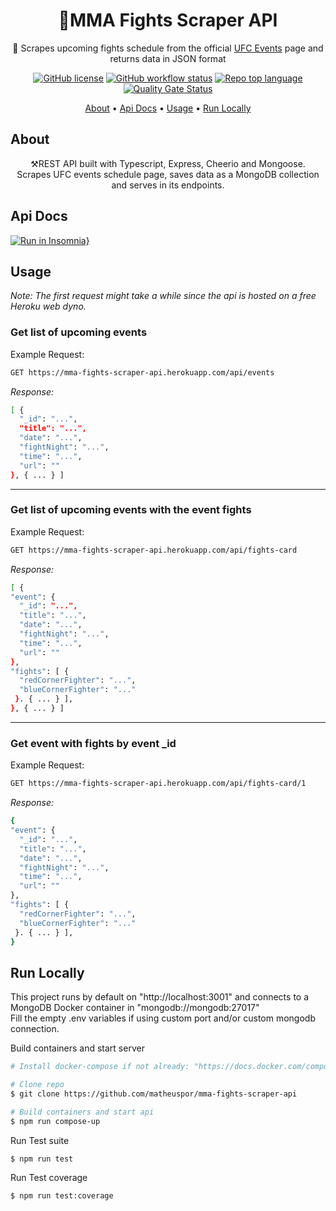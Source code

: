 <h1 align="center">
  🥊MMA Fights Scraper API
</h1>
<p align="center">🤼‍ Scrapes upcoming fights schedule from the official <a href="https://www.ufc.com/events">UFC Events</a> page and returns data in JSON format </p>

<div align="center">
  
  <a href="">![GitHub license](https://img.shields.io/github/license/matheuspor/mma-fights-scraper-api)</a>
  <a href="">![GitHub workflow status](https://img.shields.io/github/workflow/status/matheuspor/mma-fights-web-scraper/Node.js%20Tests)</a>
  <a href="">![Repo top language](https://img.shields.io/github/languages/top/matheuspor/mma-fights-scraper-api)</a>
  <a href="">[![Quality Gate Status](https://sonarcloud.io/api/project_badges/measure?project=matheuspor_mma-fights-web-scraper&metric=alert_status)](https://sonarcloud.io/summary/new_code?id=matheuspor_mma-fights-web-scraper)</a>
  
</div>

  <p align="center">
    <a href="#about">About</a> •
    <a href="#api-docs">Api Docs</a> •
    <a href="#usage">Usage</a> • 
    <a href="#run-locally">Run Locally</a> 
  </p>
  
## About 

  <p align="center">   
  ⚒️REST API built with Typescript, Express, Cheerio and Mongoose. <br>
  Scrapes UFC events schedule page, saves data as a MongoDB collection and serves in its endpoints.
  </p>

## Api Docs

[![Run in Insomnia}](https://insomnia.rest/images/run.svg)](https://insomnia.rest/run/?label=mma-fights-scraper-api&uri=https%3A%2F%2Fraw.githubusercontent.com%2Fmatheuspor%2Fmma-fights-scraper-api%2Fmain%2F.insomnia%2Fexport.json)

## Usage

<em> Note: The first request might take a while since the api is hosted on a free Heroku web dyno. </em>

<h3> Get list of upcoming events </h3>

  <p> Example Request: <p>
  
  ```bash
  GET https://mma-fights-scraper-api.herokuapp.com/api/events
  ```  
  <p> <em> Response: </em> </p>

```bash
[ {
  "_id": "...",
  "title": "...",
  "date": "...",
  "fightNight": "...",
  "time": "...",
  "url": ""
}, { ... } ]
```
---

  <h3> Get list of upcoming events with the event fights </h3>
  
  <p> Example Request: <p>
  
  ```bash
  GET https://mma-fights-scraper-api.herokuapp.com/api/fights-card
  ``` 
  
  <p> <em> Response: </em> </p>

```bash
[ {
"event": {
  "_id": "...",
  "title": "...",
  "date": "...",
  "fightNight": "...",
  "time": "...",
  "url": ""
},
"fights": [ {
  "redCornerFighter": "...",
  "blueCornerFighter": "..."
 }. { ... } ],
}, { ... } ]
```

---

  <h3> Get event with fights by event _id </h3>
  
  <p> Example Request: <p>
  
  ```bash
  GET https://mma-fights-scraper-api.herokuapp.com/api/fights-card/1
  ``` 
  
  <p> <em> Response: </em> </p>

```bash
{
"event": {
  "_id": "...",
  "title": "...",
  "date": "...",
  "fightNight": "...",
  "time": "...",
  "url": ""
},
"fights": [ {
  "redCornerFighter": "...",
  "blueCornerFighter": "..."
 }. { ... } ],
}
```

## Run Locally

This project runs by default on "http://localhost:3001" and connects to a MongoDB Docker container in "mongodb://mongodb:27017"<br>
Fill the empty .env variables if using custom port and/or custom mongodb connection.

Build containers and start server
```bash
# Install docker-compose if not already: "https://docs.docker.com/compose/install/"

# Clone repo
$ git clone https://github.com/matheuspor/mma-fights-scraper-api

# Build containers and start api
$ npm run compose-up
```

Run Test suite
```bash
$ npm run test
```

Run Test coverage
```bash
$ npm run test:coverage
```

